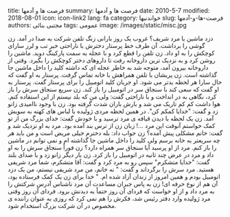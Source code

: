 title: فرصت ها و آدمها
summary: فرصت ها و آدمها
date: 2010-5-7
modified: 2018-08-01
icon:  icon-link2
lang: fa
category: خواندنیها
slug: فرصت-ها-و-آدمها
authors: مجتبی بنائی
tags: عمومی
image: /images/static/misc.jpg

دزد ماشین یا مرد شریف؟ غروب یک روز بارانی زنگ تلفن شرکت به صدا در آمد. زن گوشی را برداشت. آن  طرف خط پرستار دخترش با ناراحتی خبر تب و لرز سارای کوچکش را به او داد. زن  تلفن را قطع کرد و با عجله به سمت پارکینگ دوید. ماشین را روشن کرد و به  نزدیک ترین داروخانه رفت تا داروهای دختر کوچکش را بگیرد. وقتی از داروخانه  بیرون آمد، متوجه شد به خاطر عجله ای که داشته کلید را داخل ماشین جا  گذاشته است. زن پریشان با تلفن همراهش با خانه تماس گرفت. پرستار به او گفت  که حال سارا هر لحظه بدتر می شود. او جریان کلید اتومبیل را برای پرستار  گفت. پرستار به او گفت که سعی کند با سنجاق سر در اتومبیل را باز کند. زن  سریع سنجاق سرش را باز کرد، نگاهی به در انداخت و با ناراحتی گفت: ولی من  که بلد نیستم از این استفاده کنم. هوا داشت کم کم تاریک می شد و بارش باران  شدت گرفته بود. زن با وجود ناامیدی زانو زد و گفت: "خدایا کمکم کن". در همین لحظه مردی ژولیده با لباس های کهنه به سویش آمد. زن یک لحظه با  دیدن قیافه ی مرد ترسید و با خودش گفت: خدای بزرگ من از تو کمک خواستم  آنوقت این مرد ...!  زبان زن از ترس بند آمده بود. مرد به او نزدیک شد و گفت: خانم مشکلی پیش  آمده؟ زن جواب داد: بله دخترم خیلی مریض است و من باید هر چه سریعتر به  خانه برسم ولی کلید را داخل ماشین جا گذاشته ام و نمی توانم در ماشین را  باز کنم. مرد از او پرسید آیا سنجاق سر همراه دارد؟ زن فوراً سنجاق سرش را  به او داد و مرد در عرض چند ثانیه در اتومبیل را باز کرد. زن بار دیگر زانو  زد و با صدای بلند گفت: "خدایا متشکرم"  سپس رو به مرد کرد و گفت: آقا متشکرم، شما مرد شریفی هستید. مرد سرش را  برگرداند و گفت: " نه خانم، من مرد شریفی نیستم، من یک دزد اتومبیل بودم و  همین امروز از زندان آزاد شده ام. " خدا برای زن یک کمک فرستاده بود، آن هم  از نوع حرفه ای! زن به پاس جبران مساعدت آن مرد ناشناس آدرس شرکتش را به  مرد داد و از او خواست که فردای آن روز حتماً به دیدنش برود. فردای آن روز  وقتی مرد ژولیده وارد دفتر رئیس شد، فکرش را هم نمی کرد که روزی به عنوان  راننده ی مخصوص در آن شرکت بزرگ استخدام شود.